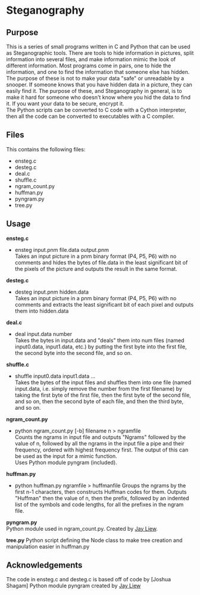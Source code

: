 # Steganography
## Purpose
This is a series of small programs written in C and Python that can be used as Steganographic tools.  There are tools to hide information in pictures, split information into several files, and make information mimic the look of different information.  Most programs come in pairs, one to hide the information, and one to find the information that someone else has hidden.  The purpose of these is not to make your data "safe" or unreadable by a snooper.  If someone knows that you have hidden data in a picture, they can easily find it.  The purpose of these, and Steganography in general, is to make it hard for someone who doesn't know where you hid the data to find it. If you want your data to be secure, encrypt it.   
The Python scripts can be converted to C code with a Cython interpreter, then all the code can be converted to executables with a C compiler.
## Files 
This contains the following files:
- ensteg.c
- desteg.c
- deal.c
- shuffle.c
- ngram_count.py
- huffman.py
- pyngram.py
- tree.py

## Usage
**ensteg.c**
- ensteg input.pnm file.data output.pnm  
Takes an input picture in a pnm binary format (P4, P5, P6) with no comments and hides the bytes of file.data in the least significant bit of the pixels of the picture and outputs the result in the same format.

**desteg.c**
- desteg input.pnm hidden.data  
Takes an input picture in a pnm binary format (P4, P5, P6) with no comments and extracts the least significant bit of each pixel and outputs them into hidden.data

**deal.c**
- deal input.data number  
Takes the bytes in input.data and "deals" them into num files (named input0.data, input1.data, etc.) by putting the first byte into the first file, the second byte into the second file, and so on.

**shuffle.c**
- shuffle input0.data input1.data ...  
Takes the bytes of the input files and shuffles them into one file (named input.data, i.e. simply remove the number from the first filename) by taking the first byte of the first file, then the first byte of the second file, and so on, then the second byte of each file, and then the third byte, and so on.

**ngram_count.py**
- python ngram_count.py [-b] filename n > ngramfile  
Counts the ngrams in input file and outputs "Ngrams" followed by the value of n, followed by all the ngrams in the input file a pipe and their frequency, ordered with highest frequency first.  The output of this can be used as the input for a mimic function.  
Uses Python module pyngram (included).  

**huffman.py**
- python huffman.py ngramfile > huffmanfile
Groups the ngrams by the first n-1 characters, then constructs Huffman codes for them.  Outputs "Huffman" then the value of n, then the prefix, followed by an indented list of the symbols and code lengths, for all the prefixes in the ngram file.

**pyngram.py**  
Python module used in ngram_count.py. Created by [Jay Liew].

**tree.py**
Python script defining the Node class to make tree creation and manipulation easier in huffman.py

## Acknowledgements
The code in ensteg.c and desteg.c is based off of code by [Joshua Shagam]
Python module pyngram created by [Jay Liew]

<!-- Links -->
[Josuha Shagam]: http://www.cs.nmsu.edu/~joshagam/css/
[Jay Liew]: http://jayliew.com/

